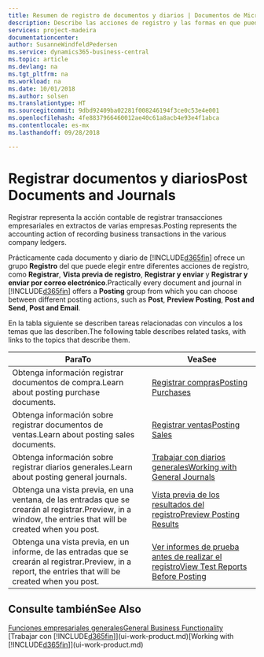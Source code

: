 ```yaml
---
title: Resumen de registro de documentos y diarios | Documentos de Microsoft
description: Describe las acciones de registro y las formas en que puede enviar documentos y diarios.
services: project-madeira
documentationcenter: 
author: SusanneWindfeldPedersen
ms.service: dynamics365-business-central
ms.topic: article
ms.devlang: na
ms.tgt_pltfrm: na
ms.workload: na
ms.date: 10/01/2018
ms.author: solsen
ms.translationtype: HT
ms.sourcegitcommit: 9dbd92409ba02281f008246194f3ce0c53e4e001
ms.openlocfilehash: 4fe8837966460012ae40c61a8acb4e93e4f1abca
ms.contentlocale: es-mx
ms.lasthandoff: 09/28/2018

---
```

# <a name="post-documents-and-journals"></a><span data-ttu-id="d2c6a-103">Registrar documentos y diarios</span><span class="sxs-lookup"><span data-stu-id="d2c6a-103">Post Documents and Journals</span></span>
<span data-ttu-id="d2c6a-104">Registrar representa la acción contable de registrar transacciones empresariales en extractos de varias empresas.</span><span class="sxs-lookup"><span data-stu-id="d2c6a-104">Posting represents the accounting action of recording business transactions in the various company ledgers.</span></span>

<span data-ttu-id="d2c6a-105">Prácticamente cada documento y diario de [!INCLUDE[d365fin](includes/d365fin_md.md)] ofrece un grupo **Registro** del que puede elegir entre diferentes acciones de registro, como **Registrar**, **Vista previa de registro**, **Registrar y enviar** y **Registrar y enviar por correo electrónico**.</span><span class="sxs-lookup"><span data-stu-id="d2c6a-105">Practically every document and journal in [!INCLUDE[d365fin](includes/d365fin_md.md)] offers a **Posting** group from which you can choose between different posting actions, such as **Post**, **Preview Posting**, **Post and Send**, **Post and Email**.</span></span>

<span data-ttu-id="d2c6a-106">En la tabla siguiente se describen tareas relacionadas con vínculos a los temas que las describen.</span><span class="sxs-lookup"><span data-stu-id="d2c6a-106">The following table describes related tasks, with links to the topics that describe them.</span></span>

| <span data-ttu-id="d2c6a-107">Para</span><span class="sxs-lookup"><span data-stu-id="d2c6a-107">To</span></span> | <span data-ttu-id="d2c6a-108">Vea</span><span class="sxs-lookup"><span data-stu-id="d2c6a-108">See</span></span> |
| --- | --- |
| <span data-ttu-id="d2c6a-109">Obtenga información registrar documentos de compra.</span><span class="sxs-lookup"><span data-stu-id="d2c6a-109">Learn about posting purchase documents.</span></span> |[<span data-ttu-id="d2c6a-110">Registrar compras</span><span class="sxs-lookup"><span data-stu-id="d2c6a-110">Posting Purchases</span></span>](ui-post-purchases.md) |
| <span data-ttu-id="d2c6a-111">Obtenga información sobre registrar documentos de ventas.</span><span class="sxs-lookup"><span data-stu-id="d2c6a-111">Learn about posting sales documents.</span></span> |[<span data-ttu-id="d2c6a-112">Registrar ventas</span><span class="sxs-lookup"><span data-stu-id="d2c6a-112">Posting Sales</span></span>](ui-post-sales.md) |
| <span data-ttu-id="d2c6a-113">Obtenga información sobre registrar diarios generales.</span><span class="sxs-lookup"><span data-stu-id="d2c6a-113">Learn about posting general journals.</span></span> |[<span data-ttu-id="d2c6a-114">Trabajar con diarios generales</span><span class="sxs-lookup"><span data-stu-id="d2c6a-114">Working with General Journals</span></span>](ui-work-general-journals.md) |
| <span data-ttu-id="d2c6a-115">Obtenga una vista previa, en una ventana, de las entradas que se crearán al registrar.</span><span class="sxs-lookup"><span data-stu-id="d2c6a-115">Preview, in a window, the entries that will be created when you post.</span></span> |[<span data-ttu-id="d2c6a-116">Vista previa de los resultados del registro</span><span class="sxs-lookup"><span data-stu-id="d2c6a-116">Preview Posting Results</span></span>](ui-how-preview-post-results.md) |
| <span data-ttu-id="d2c6a-117">Obtenga una vista previa, en un informe, de las entradas que se crearán al registrar.</span><span class="sxs-lookup"><span data-stu-id="d2c6a-117">Preview, in a report, the entries that will be created when you post.</span></span> |[<span data-ttu-id="d2c6a-118">Ver informes de prueba antes de realizar el registro</span><span class="sxs-lookup"><span data-stu-id="d2c6a-118">View Test Reports Before Posting</span></span>](ui-how-view-test-reports-posting.md) |

## <a name="see-also"></a><span data-ttu-id="d2c6a-119">Consulte también</span><span class="sxs-lookup"><span data-stu-id="d2c6a-119">See Also</span></span>
[<span data-ttu-id="d2c6a-120">Funciones empresariales generales</span><span class="sxs-lookup"><span data-stu-id="d2c6a-120">General Business Functionality</span></span>](ui-across-business-areas.md)  
<span data-ttu-id="d2c6a-121">[Trabajar con [!INCLUDE[d365fin](includes/d365fin_md.md)]](ui-work-product.md)</span><span class="sxs-lookup"><span data-stu-id="d2c6a-121">[Working with [!INCLUDE[d365fin](includes/d365fin_md.md)]](ui-work-product.md)</span></span>


